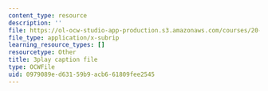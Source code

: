 ```yaml
---
content_type: resource
description: ''
file: https://ol-ocw-studio-app-production.s3.amazonaws.com/courses/20-219-becoming-the-next-bill-nye-writing-and-hosting-the-educational-show-january-iap-2015/0979089ed63159b9acb661809fee2545_VQi6t2NfWig.vtt
file_type: application/x-subrip
learning_resource_types: []
resourcetype: Other
title: 3play caption file
type: OCWFile
uid: 0979089e-d631-59b9-acb6-61809fee2545
---
```


